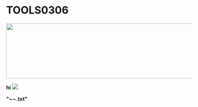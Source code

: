 # TOOLS0306

<img src="http://s5304.pcdn.co/guides/wp-content/uploads/cache/2017/12/Holiday_Song_Lyrics/2789392564.jpg" width="800" height="150"/>  

**hi**
![](http://s5304.pcdn.co/guides/wp-content/uploads/cache/2017/12/Holiday_Song_Lyrics/2789392564.jpg)

**"<song-id>~<song-artist>~<song-title>.txt"**
